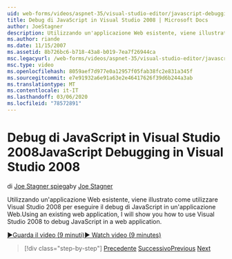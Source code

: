 ```yaml
---
uid: web-forms/videos/aspnet-35/visual-studio-editor/javascript-debugging-in-visual-studio-2008
title: Debug di JavaScript in Visual Studio 2008 | Microsoft Docs
author: JoeStagner
description: Utilizzando un'applicazione Web esistente, viene illustrato come utilizzare Visual Studio 2008 per eseguire il debug di JavaScript in un'applicazione Web.
ms.author: riande
ms.date: 11/15/2007
ms.assetid: 8b726bc6-b718-43a8-b019-7ea7f26944ca
msc.legacyurl: /web-forms/videos/aspnet-35/visual-studio-editor/javascript-debugging-in-visual-studio-2008
msc.type: video
ms.openlocfilehash: 8059aef7d977e0a12957f05fab38fc2e831a345f
ms.sourcegitcommit: e7e91932a6e91a63e2e46417626f39d6b244a3ab
ms.translationtype: MT
ms.contentlocale: it-IT
ms.lasthandoff: 03/06/2020
ms.locfileid: "78572891"
---
```

# <a name="javascript-debugging-in-visual-studio-2008"></a><span data-ttu-id="da6f1-103">Debug di JavaScript in Visual Studio 2008</span><span class="sxs-lookup"><span data-stu-id="da6f1-103">JavaScript Debugging in Visual Studio 2008</span></span>

<span data-ttu-id="da6f1-104">di [Joe Stagner spiega](https://github.com/JoeStagner)</span><span class="sxs-lookup"><span data-stu-id="da6f1-104">by [Joe Stagner](https://github.com/JoeStagner)</span></span>

<span data-ttu-id="da6f1-105">Utilizzando un'applicazione Web esistente, viene illustrato come utilizzare Visual Studio 2008 per eseguire il debug di JavaScript in un'applicazione Web.</span><span class="sxs-lookup"><span data-stu-id="da6f1-105">Using an existing web application, I will show you how to use Visual Studio 2008 to debug JavaScript in a web application.</span></span>

[<span data-ttu-id="da6f1-106">&#9654;Guarda il video (9 minuti)</span><span class="sxs-lookup"><span data-stu-id="da6f1-106">&#9654; Watch video (9 minutes)</span></span>](https://channel9.msdn.com/Blogs/ASP-NET-Site-Videos/javascript-debugging-in-visual-studio-2008)

> [!div class="step-by-step"]
> <span data-ttu-id="da6f1-107">[Precedente](javascript-intellisense-support-in-visual-studio-2008.md)
> [Successivo](multi-targeting-support-in-visual-studio-2008.md)</span><span class="sxs-lookup"><span data-stu-id="da6f1-107">[Previous](javascript-intellisense-support-in-visual-studio-2008.md)
[Next](multi-targeting-support-in-visual-studio-2008.md)</span></span>
